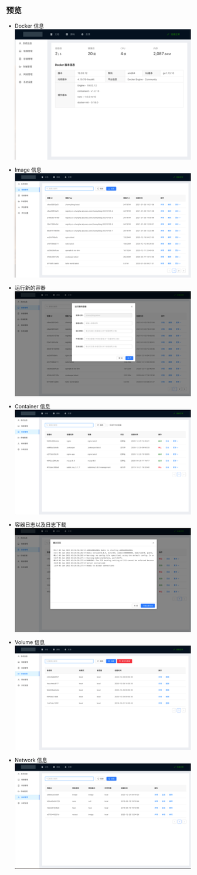
## 预览

+ Docker 信息
![Docker 信息](resource/img/info.png)


+ Image 信息
![Image 信息](resource/img/image.png)

+ 运行新的容器
![Image 信息](resource/img/runContainer.png)


+ Container 信息
![Container 信息](resource/img/container.png)

+ 容器日志以及日志下载
![Image 信息](resource/img/containerLog.png)


+ Volume 信息
![Volume 信息](resource/img/volume.png)

+ Network 信息
![Network 信息](resource/img/network.png)

